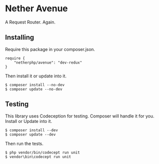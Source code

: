 Nether Avenue
================================

A Request Router. Again.

Installing
--------------------------------

Require this package in your composer.json.

	require {
		"netherphp/avenue": "dev-redux"
	}

Then install it or update into it.

	$ composer install --no-dev
	$ composer update --no-dev

Testing
--------------------------------

This library uses Codeception for testing. Composer will handle it for you. Install or Update into it.

	$ composer install --dev
	$ composer update --dev

Then run the tests.

	$ php vendor/bin/codecept run unit
	$ vendor\bin\codecept run unit


